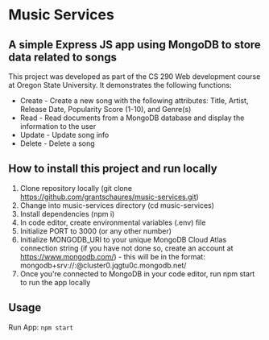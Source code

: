 # Music Services

## A simple Express JS app using MongoDB to store data related to songs

This project was developed as part of the CS 290 Web development course at Oregon State University. It demonstrates the following functions:
* Create - Create a new song with the following attributes: Title, Artist, Release Date, Popularity Score (1-10), and Genre(s)
* Read - Read documents from a MongoDB database and display the information to the user
* Update - Update song info
* Delete - Delete a song

## How to install this project and run locally
1) Clone repository locally (git clone https://github.com/grantschaures/music-services.git)
2) Change into music-services directory (cd music-services)
3) Install dependencies (npm i)
4) In code editor, create environmental variables (.env) file
5) Initialize PORT to 3000 (or any other number)
6) Initialize MONGODB_URI to your unique MongoDB Cloud Atlas connection string (if you have not done so, create an account at https://www.mongodb.com/) - this will be in the format: mongodb+srv://<your username>:<your password>@cluster0.jqgtu0c.mongodb.net/
7) Once you're connected to MongoDB in your code editor, run npm start to run the app locally

## Usage
Run App: 
```npm start```
